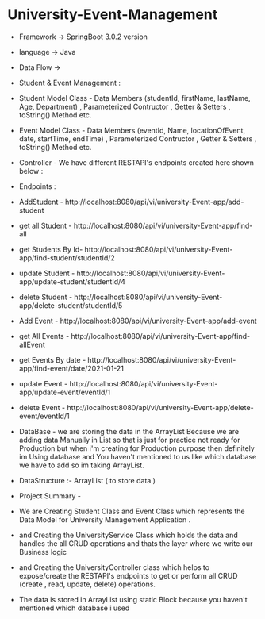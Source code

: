 # University-Event-Management
* Framework -> SpringBoot 3.0.2 version
* language  -> Java
* Data Flow ->
* Student & Event Management :


* Student Model Class - Data Members (studentId, firstName, lastName, Age, Department) , Parameterized Contructor , Getter & Setters , toString() Method etc. 


* Event Model Class - Data Members (eventId, Name, locationOfEvent, date, startTime, endTime) , Parameterized Contructor , Getter & Setters , toString() Method etc.


* Controller - We have different RESTAPI's endpoints created here shown below :
* Endpoints : 
* AddStudent - http://localhost:8080/api/vi/university-Event-app/add-student
* get all Student - http://localhost:8080/api/vi/university-Event-app/find-all
* get Students By Id- http://localhost:8080/api/vi/university-Event-app/find-student/studentId/2
* update Student - http://localhost:8080/api/vi/university-Event-app/update-student/studentId/4
* delete Student - http://localhost:8080/api/vi/university-Event-app/delete-student/studentId/5


* Add Event - http://localhost:8080/api/vi/university-Event-app/add-event
* get All Events - http://localhost:8080/api/vi/university-Event-app/find-allEvent
* get Events By date - http://localhost:8080/api/vi/university-Event-app/find-event/date/2021-01-21
* update Event - http://localhost:8080/api/vi/university-Event-app/update-event/eventId/1
* delete Event - http://localhost:8080/api/vi/university-Event-app/delete-event/eventId/1


* DataBase - we are storing the data in the ArrayList Because we are adding data Manually in List so that is just for practice not ready for Production but when i'm creating for Production purpose then definitely im Using database and You haven't mentioned to us like which database we have to add so im taking ArrayList.


* DataStructure :- ArrayList ( to store data )


* Project Summary -
* We are Creating Student Class and Event Class which represents the Data Model for University Management Application .
* and Creating the UniversityService Class which holds the data and handles the all CRUD operations and thats the layer where we write our Business logic
* and Creating the UniversityController class which helps to expose/create the RESTAPI's endpoints to get or perform all CRUD (create , read, update, delete) operations. 
* The data is stored in ArrayList using static Block because you haven't mentioned which database i used
